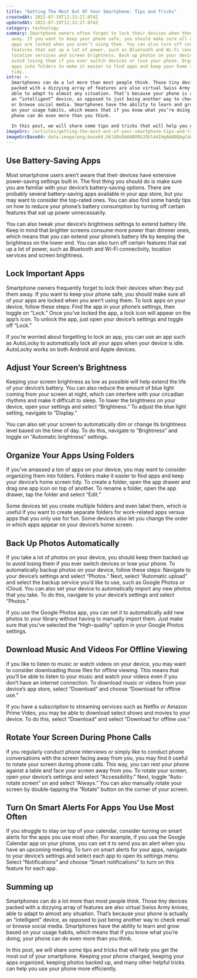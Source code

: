 ```yaml
---
title: "Getting The Most Out Of Your Smartphone: Tips and Tricks"
createdAt: 2022-07-19T12:33:27.074Z
updatedAt: 2022-07-19T12:33:27.074Z
category: technology
summary: Smartphone owners often forget to lock their devices when they put them
  away. If you want to keep your phone safe, you should make sure all of your
  apps are locked when you aren’t using them. You can also turn off certain
  features that eat up a lot of power, such as Bluetooth and Wi-Fi connectivity,
  location services and screen brightness. Back up photos on your device to
  avoid losing them if you ever switch devices or lose your phone. Organize your
  apps into folders to make it easier to find apps and keep your home screen
  tidy.
intro: >-
  Smartphones can do a lot more than most people think. Those tiny devices
  packed with a dizzying array of features are also virtual Swiss Army knives,
  able to adapt to almost any situation. That’s because your phone is actually
  an “intelligent” device, as opposed to just being another way to check email
  or browse social media. Smartphones have the ability to learn and grow based
  on your usage habits, which means that if you know what you’re doing, your
  phone can do even more than you think. 

  In this post, we will share some tips and tricks that will help you get the most out of your smartphone. Keeping reading for useful advice on how to use your smartphone more efficiently, how to store photos properly so they take up less space on your device, how to download apps that won’t chew up memory unnecessarily and many other helpful tricks you didn’t know about!
imageSrc: /articles/getting-the-most-out-of-your-smartphone-tips-and-tricks.png
imageSrcBase64: data:image/png;base64,UklGRoQAAABXRUJQVlA4IHgAAABQAgCdASoKAAoAAUAmJbACdLcAAWl3uc1dTAAA/PWN8yG2oi4jcHH76Zi4ClsrqoYM414fw0I1wXNO3kzpUvn5GLwhW0LB9hj/DmnP3gS5rFdGFc2wiBHRdoEv3/v/8/+f6++/5gP5/59qL/PbGn2x5c//Jv/aWAA=
---
```


## Use Battery-Saving Apps

Most smartphone users aren’t aware that their devices have extensive power-saving settings built in. The first thing you should do is make sure you are familiar with your device’s battery-saving options. There are probably several battery-saving apps available in your app store, but you may want to consider the top-rated ones. You can also find some handy tips on how to reduce your phone’s battery consumption by turning off certain features that eat up power unnecessarily.

You can also tweak your device’s brightness settings to extend battery life. Keep in mind that brighter screens consume more power than dimmer ones, which means that you can extend your phone’s battery life by keeping the brightness on the lower end. You can also turn off certain features that eat up a lot of power, such as Bluetooth and Wi-Fi connectivity, location services and screen brightness.

## Lock Important Apps

Smartphone owners frequently forget to lock their devices when they put them away. If you want to keep your phone safe, you should make sure all of your apps are locked when you aren’t using them. To lock apps on your device, follow these steps: Find the app in your phone’s settings, then toggle on “Lock.” Once you’ve locked the app, a lock icon will appear on the app’s icon. To unlock the app, just open your device’s settings and toggle off “Lock.”

If you’re worried about forgetting to lock an app, you can use an app such as AutoLocky to automatically lock all your apps when your device is idle. AutoLocky works on both Android and Apple devices.

## Adjust Your Screen’s Brightness

Keeping your screen brightness as low as possible will help extend the life of your device’s battery. You can also reduce the amount of blue light coming from your screen at night, which can interfere with your circadian rhythms and make it difficult to sleep. To lower the brightness on your device, open your settings and select “Brightness.” To adjust the blue light setting, navigate to “Display.”

You can also set your screen to automatically dim or change its brightness level based on the time of day. To do this, navigate to “Brightness” and toggle on “Automatic brightness” settings.

## Organize Your Apps Using Folders

If you’ve amassed a ton of apps on your device, you may want to consider organizing them into folders. Folders make it easier to find apps and keep your device’s home screen tidy. To create a folder, open the app drawer and drag one app icon on top of another. To rename a folder, open the app drawer, tap the folder and select “Edit.”

Some devices let you create multiple folders and even label them, which is useful if you want to create separate folders for work-related apps versus apps that you only use for fun. Some devices also let you change the order in which apps appear on your device’s home screen.

## Back Up Photos Automatically

If you take a lot of photos on your device, you should keep them backed up to avoid losing them if you ever switch devices or lose your phone. To automatically backup photos on your device, follow these steps: Navigate to your device’s settings and select “Photos.” Next, select “Automatic upload” and select the backup service you’d like to use, such as Google Photos or iCloud. You can also set your device to automatically import any new photos that you take. To do this, navigate to your device’s settings and select “Photos.”

If you use the Google Photos app, you can set it to automatically add new photos to your library without having to manually import them. Just make sure that you’ve selected the “High-quality” option in your Google Photos settings.

## Download Music And Videos For Offline Viewing

If you like to listen to music or watch videos on your device, you may want to consider downloading those files for offline viewing. This means that you’ll be able to listen to your music and watch your videos even if you don’t have an internet connection. To download music or videos from your device’s app store, select “Download” and choose “Download for offline use.”

If you have a subscription to streaming services such as Netflix or Amazon Prime Video, you may be able to download select shows and movies to your device. To do this, select “Download” and select “Download for offline use.”

## Rotate Your Screen During Phone Calls

If you regularly conduct phone interviews or simply like to conduct phone conversations with the screen facing away from you, you may find it useful to rotate your screen during phone calls. This way, you can rest your phone against a table and face your screen away from you. To rotate your screen, open your device’s settings and select “Accessibility.” Next, toggle “Auto-rotate screen” on and select “Always.” You can also manually rotate your screen by double-tapping the “Rotate” button on the corner of your screen.

## Turn On Smart Alerts For Apps You Use Most Often

If you struggle to stay on top of your calendar, consider turning on smart alerts for the apps you use most often. For example, if you use the Google Calendar app on your phone, you can set it to send you an alert when you have an upcoming meeting. To turn on smart alerts for your apps, navigate to your device’s settings and select each app to open its settings menu. Select “Notifications” and choose “Smart notifications” to turn on this feature for each app.

## Summing up

Smartphones can do a lot more than most people think. Those tiny devices packed with a dizzying array of features are also virtual Swiss Army knives, able to adapt to almost any situation. That’s because your phone is actually an “intelligent” device, as opposed to just being another way to check email or browse social media. Smartphones have the ability to learn and grow based on your usage habits, which means that if you know what you’re doing, your phone can do even more than you think.

In this post, we will share some tips and tricks that will help you get the most out of your smartphone. Keeping your phone charged, keeping your apps organized, keeping photos backed up, and many other helpful tricks can help you use your phone more efficiently.
